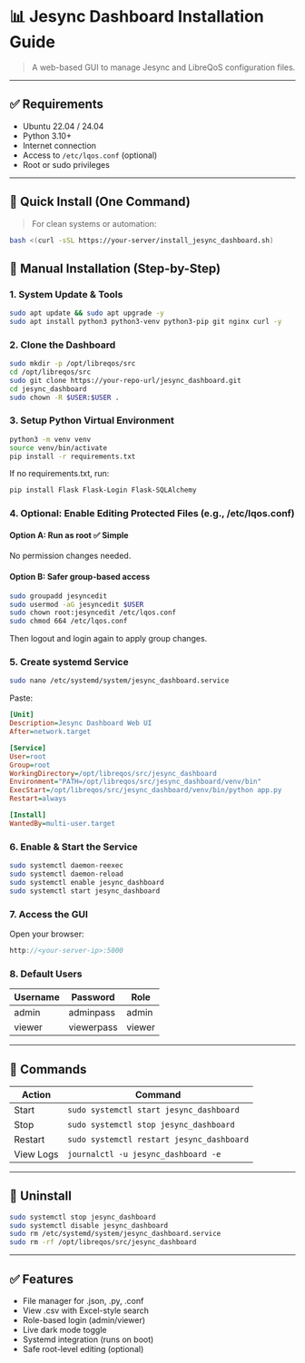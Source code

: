 # 📊 Jesync Dashboard Installation Guide

> A web-based GUI to manage Jesync and LibreQoS configuration files.

---

## ✅ Requirements

- Ubuntu 22.04 / 24.04
- Python 3.10+
- Internet connection
- Access to `/etc/lqos.conf` (optional)
- Root or sudo privileges

---

## 🚀 Quick Install (One Command)

> For clean systems or automation:

```bash
bash <(curl -sSL https://your-server/install_jesync_dashboard.sh)
```

## 🧱 Manual Installation (Step-by-Step)

### 1. System Update & Tools

```bash
sudo apt update && sudo apt upgrade -y
sudo apt install python3 python3-venv python3-pip git nginx curl -y
```

### 2. Clone the Dashboard

```bash
sudo mkdir -p /opt/libreqos/src
cd /opt/libreqos/src
sudo git clone https://your-repo-url/jesync_dashboard.git
cd jesync_dashboard
sudo chown -R $USER:$USER .
```

### 3. Setup Python Virtual Environment

```bash
python3 -m venv venv
source venv/bin/activate
pip install -r requirements.txt
```

If no requirements.txt, run:

```bash
pip install Flask Flask-Login Flask-SQLAlchemy
```

### 4. Optional: Enable Editing Protected Files (e.g., /etc/lqos.conf)

#### Option A: Run as root ✅ Simple

No permission changes needed.

#### Option B: Safer group-based access

```bash
sudo groupadd jesyncedit
sudo usermod -aG jesyncedit $USER
sudo chown root:jesyncedit /etc/lqos.conf
sudo chmod 664 /etc/lqos.conf
```

Then logout and login again to apply group changes.

### 5. Create systemd Service

```bash
sudo nano /etc/systemd/system/jesync_dashboard.service
```

Paste:

```ini
[Unit]
Description=Jesync Dashboard Web UI
After=network.target

[Service]
User=root
Group=root
WorkingDirectory=/opt/libreqos/src/jesync_dashboard
Environment="PATH=/opt/libreqos/src/jesync_dashboard/venv/bin"
ExecStart=/opt/libreqos/src/jesync_dashboard/venv/bin/python app.py
Restart=always

[Install]
WantedBy=multi-user.target
```

### 6. Enable & Start the Service

```bash
sudo systemctl daemon-reexec
sudo systemctl daemon-reload
sudo systemctl enable jesync_dashboard
sudo systemctl start jesync_dashboard
```

### 7. Access the GUI

Open your browser:

```cpp
http://<your-server-ip>:5000
```

### 8. Default Users

| Username | Password   | Role   |
|----------|------------|--------|
| admin    | adminpass  | admin  |
| viewer   | viewerpass | viewer |

---

## 🔁 Commands

| Action  | Command                               |
|---------|---------------------------------------|
| Start   | `sudo systemctl start jesync_dashboard` |
| Stop    | `sudo systemctl stop jesync_dashboard`  |
| Restart | `sudo systemctl restart jesync_dashboard` |
| View Logs | `journalctl -u jesync_dashboard -e`    |

---

## 🧼 Uninstall

```bash
sudo systemctl stop jesync_dashboard
sudo systemctl disable jesync_dashboard
sudo rm /etc/systemd/system/jesync_dashboard.service
sudo rm -rf /opt/libreqos/src/jesync_dashboard
```

---

## ✅ Features

- File manager for .json, .py, .conf
- View .csv with Excel-style search
- Role-based login (admin/viewer)
- Live dark mode toggle
- Systemd integration (runs on boot)
- Safe root-level editing (optional)